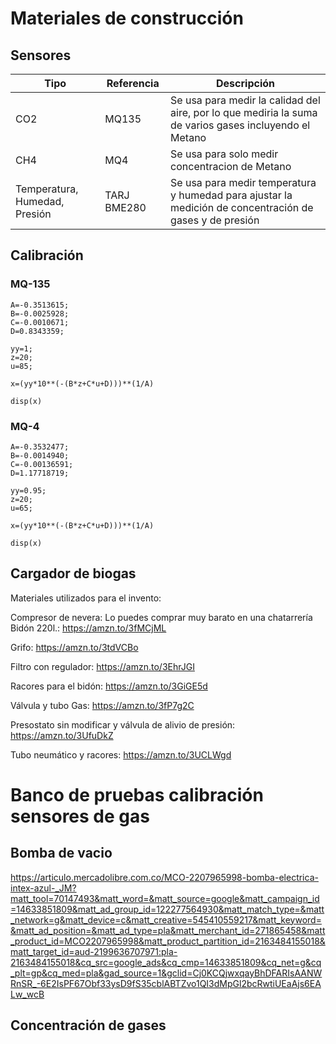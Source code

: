 # Materiales de construcción
## Sensores
| Tipo  | Referencia |Descripción|
| ------------- | ------------- |-----|
| CO2   | MQ135  | Se usa para medir la calidad del aire, por lo que mediria la suma de varios gases incluyendo el Metano|
| CH4   | MQ4  | Se usa para solo medir concentracion de Metano
| Temperatura, Humedad, Presión | TARJ BME280 | Se usa para medir temperatura y humedad para ajustar la medición de concentración de gases y de presión |

## Calibración
### MQ-135
```
A=-0.3513615;
B=-0.0025928;
C=-0.0010671;
D=0.8343359;

yy=1;
z=20;
u=85;

x=(yy*10**(-(B*z+C*u+D)))**(1/A)

disp(x)
```
### MQ-4
```
A=-0.3532477;
B=-0.0014940;
C=-0.00136591;
D=1.17718719;

yy=0.95;
z=20;
u=65;

x=(yy*10**(-(B*z+C*u+D)))**(1/A)

disp(x)
```

## Cargador de biogas
Materiales utilizados para el invento:

Compresor de nevera: Lo puedes comprar muy barato en una chatarrería
Bidón 220l.: https://amzn.to/3fMCjML

Grifo:  https://amzn.to/3tdVCBo

Filtro con regulador:  https://amzn.to/3EhrJGI

Racores para el bidón:  https://amzn.to/3GiGE5d

Válvula y tubo Gas:  https://amzn.to/3fP7g2C

Presostato sin modificar y válvula de alivio de presión:  https://amzn.to/3UfuDkZ

Tubo neumático y racores:  https://amzn.to/3UCLWgd


# Banco de pruebas calibración sensores de gas
## Bomba de vacio
https://articulo.mercadolibre.com.co/MCO-2207965998-bomba-electrica-intex-azul-_JM?matt_tool=70147493&matt_word=&matt_source=google&matt_campaign_id=14633851809&matt_ad_group_id=122277564930&matt_match_type=&matt_network=g&matt_device=c&matt_creative=545410559217&matt_keyword=&matt_ad_position=&matt_ad_type=pla&matt_merchant_id=271865458&matt_product_id=MCO2207965998&matt_product_partition_id=2163484155018&matt_target_id=aud-2199636707971:pla-2163484155018&cq_src=google_ads&cq_cmp=14633851809&cq_net=g&cq_plt=gp&cq_med=pla&gad_source=1&gclid=Cj0KCQjwxqayBhDFARIsAANWRnSR_-6E2IsPF67Obf33ysD9fS35cblABTZvo1QI3dMpGl2bcRwtiUEaAjs6EALw_wcB

## Concentración de gases
